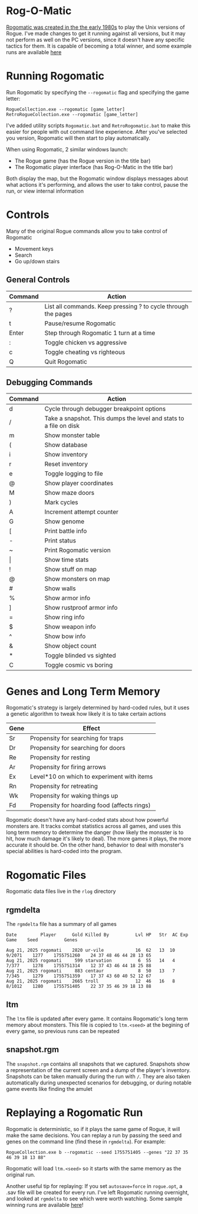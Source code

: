Rog-O-Matic
===========================
[Rogomatic was created in the the early 1980s](https://www.cs.princeton.edu/~appel/papers/rogomatic.html) 
to play the Unix versions of Rogue. I've made changes to get it running against all versions,
but it may not perform as well on the PC versions, since it doesn't have any specific tactics for them.
It is capable of becoming a total winner, and some example runs are available [here](https://github.com/mikeyk730/Rogue-Collection/tree/main/test)

Running Rogomatic
========
Run Rogomatic by specifying the `--rogomatic` flag and specifying the game letter:

```
RogueCollection.exe --rogomatic [game_letter]
RetroRogueCollection.exe --rogomatic [game_letter]
```

I've added utility scripts `Rogomatic.bat` and `RetroRogomatic.bat` to make this easier for people with out command line experience.
After you've selected you version, Rogomatic will then start to play automatically.

When using Rogomatic, 2 similar windows launch:
- The Rogue game (has the Rogue version in the title bar)
- The Rogomatic player interface (has Rog-O-Matic in the title bar)

Both display the map, but the Rogomatic window displays messages about what actions
it's performing, and allows the user to take control, pause the run, or view internal
information

Controls
========

Many of the original Rogue commands allow you to take control of Rogomatic
- Movement keys
- Search
- Go up/down stairs

## General Controls

| Command | Action
|---------|----------------------------------------------------------------------
| ?       | List all commands. Keep pressing ? to cycle through the pages
| t       | Pause/resume Rogomatic
| Enter   | Step through Rogomatic 1 turn at a time
| :       | Toggle chicken vs aggressive
| c       | Toggle cheating vs righteous
| Q       | Quit Rogomatic

## Debugging Commands

| Command | Action
|---------|----------------------------------------------------------------------
| d       | Cycle through debugger breakpoint options
| /       | Take a snapshot. This dumps the level and stats to a file on disk
| m       | Show monster table
| (       | Show database
| i       | Show inventory
| r       | Reset inventory
| e       | Toggle logging to file
| @       | Show player coordinates
| M       | Show maze doors
| )       | Mark cycles
| A       | Increment attempt counter
| G       | Show genome
| [       | Print battle info
| -       | Print status
| ~       | Print Rogomatic version
| \|       | Show time stats
| !       | Show stuff on map
| @       | Show monsters on map
| #       | Show walls
| %       | Show armor info
| ]       | Show rustproof armor info
| =       | Show ring info
| $       | Show weapon info
| ^       | Show bow info
| &       | Show object count
| *       | Toggle blinded vs sighted
| C       | Toggle cosmic vs boring

Genes and Long Term Memory
====
Rogomatic's strategy is largely determined by hard-coded rules, but it uses a genetic algorithm to tweak
how likely it is to take certain actions

|Gene|Effect
|-|-
|Sr|Propensity for searching for traps
|Dr|Propensity for searching for doors
|Re|Propensity for resting
|Ar|Propensity for firing arrows
|Ex|Level*10 on which to experiment with items
|Rn|Propensity for retreating
|Wk|Propensity for waking things up
|Fd|Propensity for hoarding food (affects rings)

Rogomatic doesn't have any hard-coded stats about how powerful monsters are. It tracks combat statistics across all games,
and uses this long term memory to determine the danger (how likely the monsster is to hit, how much damage it's likely to deal).
The more games it plays, the more accurate it should be. On the other hand, behavior to deal with monster's special abilities
is hard-coded into the program.

Rogomatic Files
====
Rogomatic data files live in the `rlog` directory

## rgmdelta
The `rgmdelta` file has a summary of all games
```
Date         Player      Gold Killed By          Lvl HP   Str  AC Exp       Game    Seed          Genes
```
```
Aug 21, 2025 rogomati    2820 ur-vile            16  62   13  10  9/2071    1277    1755751260    24 37 48 46 44 28 13 65
Aug 21, 2025 rogomati     599 starvation          6  55   14   4  7/377     1278    1755751314    12 37 43 46 44 18 25 88
Aug 21, 2025 rogomati     883 centaur             8  50   13   7  7/345     1279    1755751359    17 37 43 60 40 52 12 67
Aug 21, 2025 rogomati    2665 troll              12  46   16   8  8/1012    1280    1755751405    22 37 35 46 39 18 13 88
```

## ltm
The `ltm` file is updated after every game. It contains Rogomatic's long term memory about monsters.
This file is copied to `ltm.<seed>` at the begining of every game, so previous runs can be repeated

## snapshot.rgm
The `snapshot.rgm` contains all snapshots that we captured. Snapshots show a representation of the current screen
and a dump of the player's inventory. Snapshots can be taken manually during the run with `/`.
They are also taken automatically during unexpected scenarios for debugging, or during notable game
events like finding the amulet

Replaying a Rogomatic Run
====
Rogomatic is deterministic, so if it plays the same game of Rogue, it will make the same decisions. 
You can replay a run by passing the seed and genes on the command line (find these in `rgmdelta`). For example:

    RogueCollection.exe b --rogomatic --seed 1755751405 --genes "22 37 35 46 39 18 13 88"

Rogomatic will load `ltm.<seed>` so it starts with the same memory as the original run.

Another useful tip for replaying: If you set `autosave=force` in `rogue.opt`, a .sav file will be created for every run.
I've left Rogomatic running overnight, and looked at `rgmdelta` to see which were worth watching.
Some sample winning runs are available [here](https://github.com/mikeyk730/Rogue-Collection/tree/main/test)!
